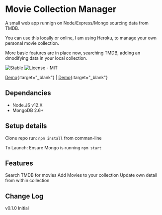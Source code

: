 # Movie Collection Manager

A small web app runnign on Node/Express/Mongo sourcing data from TMDB.

You can use this locally or online, I am using Heroku, to manage your own personal movie collection.

More basic features are in place now, searching TMDB, adding an dmodifying data in your local collection.

![Stable](https://img.shields.io/badge/Status-Stable-blue.svg)
![License - MIT](https://img.shields.io/github/license/mashape/apistatus.svg)

[Demo](http://movies-collection.herokuapp.com/){:target="_blank"} | [Demo](http://mcm.remelehane.me/){:target="_blank"}

## Dependancies
* Node.JS v12.X
* MongoDB 2.6+

## Setup details

Clone repo
run:
`npm install` from comman-line

To Launch:
Ensure Mongo is running
`npm start`

## Features
Search TMDB for movies
Add Movies to your collection
Update own detail from within collection

## Change Log

v0.1.0
Initial